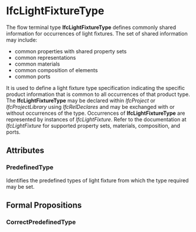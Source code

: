 # IfcLightFixtureType

The flow terminal type **IfcLightFixtureType** defines commonly shared information for occurrences of light fixtures. The set of shared information may include:

* common properties with shared property sets
* common representations
* common materials
* common composition of elements
* common ports
<!-- end of definition -->
It is used to define a light fixture type specification indicating the specific product information that is common to all occurrences of that product type. The **IfcLightFixtureType** may be declared within _IfcProject_ or _IfcProjectLibrary_ using _IfcRelDeclares_ and may be exchanged with or without occurrences of the type. Occurrences of **IfcLightFixtureType** are represented by instances of _IfcLightFixture_. Refer to the documentation at _IfcLightFixture_ for supported property sets, materials, composition, and ports.

## Attributes

### PredefinedType
Identifies the predefined types of light fixture from which the type required may be set.

## Formal Propositions

### CorrectPredefinedType

